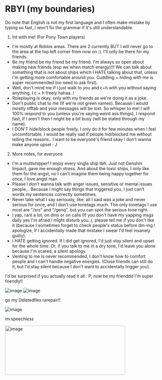 # RBYI (my boundaries)
Do note that English is not my first language and I often make mistake by typing so fast, I won't fix the grammar if it's still understandable.
1. Int with me! (For Pony Town players)
 - I'm mostly at Roblox areas. There are 2 currently BUT I will never go to the area at the top left corner from now on :). I'll only be there for my friends.
 - Be my friend be my friend be my friend. I'm always so open about making new friends (esp we when match energy)!!! We can talk about something that is not about ships which I HATE talking about that, unless I'm getting more comfortable around you. Cuddling + hiding with me is super recommended (no need to ask first).
 - Well, don't mind me if I just walk to you and c+h with you without saying anything, I c + h freely hahaa..!
 - Roleplaying is okay, only with my friends as we're doing it as a joke.
 - Don't public chat to me (If we're not green names). Because I would mostly offtab and your messages will be lost. So whisper to me! I will 100% respond to you (unless you're saying weird ass things), I respond fast, if I aren't then I might be a bit busy (will be stated through my name). 
 - I DON'T hide/block people freely, I only do it for few minutes when I feel uncomfortable. I would be really sad if people hid/blocked me without telling the reasons.. I want to be everyone's friend okay I don't wanna make anyone upset : J
2. More notes, for everyone
 - I'm a multishipper! I enjoy every single ship tbh. Just not Genshin Impact, gave me enough stress. And about the toxic ships, I only like them for the angst, no I can't imagine them being happy together for once, I love angst man
 - Please I don't wanna talk with anger issues, sensitive or mental issues people,.. Because I might say things that triggered you, I just can't words my sentences correctly sometimes.
 - Never take what I say seriously, like, all I said was a joke and never serious for once, and I don't use tonetags much. The only tonetags I use most are "/srs" and "/genq", but you can spot the serious tone right.
 - I yap, rant a lot, on dms or on calls (If you don't have my yapping msgs daily yes I'm afraid I might disturb you..), please tell me if you don't like it (because I sometimes forget to check people's status before dm-ing I apologize, If I accidentally made that mistake I swear I'd feel insanely guilty).
 - I HATE getting ignored. If I did get ignored, I'd just stay silent and upset for the whole time. Or, if you talk to me in a dry tone, I'd leave you alone because I'm scared, a silent apology.
 - Venting to me is never recommended, I don't know how to comfort people and I can't handle negative energies. (Close friends can still do it, but I'd stay silent because I don't want to accidentally trigger you).

I'd be surprised if you actually read it all : P, now be my frienddd I'm super friendly!!

![image](https://github.com/user-attachments/assets/94acd486-10ac-4fdb-89bf-4f93cc490b17)
![image](https://github.com/user-attachments/assets/860b85a6-eecf-482b-8014-6b5feebc5bdd)

go my Deletedflex rarepair!!

![image](https://github.com/user-attachments/assets/109cb756-b57a-4f9d-8421-35d60cd513a9)

im speechless

<img width="397" height="162" alt="image" src="https://github.com/user-attachments/assets/b950c663-f52c-4083-a13a-6053aa0010d6" />


